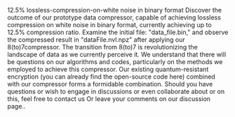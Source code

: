 12.5% lossless-compression-on-white noise in binary format
Discover the outcome of our prototype data compressor, capable of achieving lossless compression on white noise in binary format, 
currently achieving up to 12.5% compression ratio. 
Examine the initial file: "data_file.bin," and observe the compressed result in "dataFile.nvl.npz" after applying our 8(to)7compressor.
The transition from 8(to)7 is revolutionizing the landscape of data as we currently perceive it.
We understand that there will be questions on  our algorithms and codes, particularly on the methods we employed to achieve this compressor. 
Our existing quantum-resistant encryption (you can already find the open-source code here) 
combined with our compressor forms a formidable combination. 
Should you have questions or wish to engage in discussions or even collaborate about or on this, 
feel free to contact us
Or leave your comments on our discussion page..
